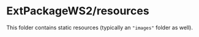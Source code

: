 # ExtPackageWS2/resources

This folder contains static resources (typically an `"images"` folder as well).
